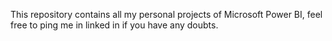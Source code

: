 This repository contains all my personal projects of Microsoft Power BI, feel free to ping me in linked in if you have any doubts.

